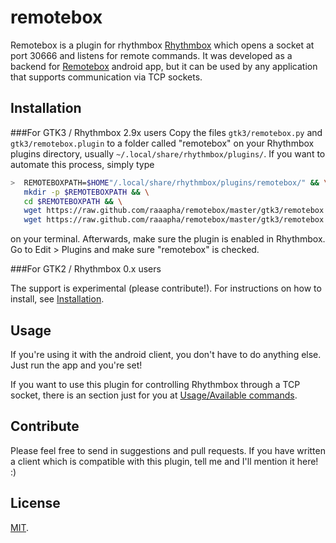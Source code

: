 remotebox
=========

Remotebox is a plugin for rhythmbox [Rhythmbox](http://projects.gnome.org/rhythmbox/) which opens a socket at port 30666 and listens for remote commands. It was developed as a backend for [Remotebox](http://not.online.yet/) android app, but it can be used by any application that supports communication via TCP sockets.

Installation
------------

###For GTK3 / Rhythmbox 2.9x users
Copy the files `gtk3/remotebox.py` and `gtk3/remotebox.plugin` to a folder called "remotebox" on your Rhythmbox plugins directory, usually `~/.local/share/rhythmbox/plugins/`. If you want to automate this process, simply type

```bash
>  REMOTEBOXPATH=$HOME"/.local/share/rhythmbox/plugins/remotebox/" && \
   mkdir -p $REMOTEBOXPATH && \
   cd $REMOTEBOXPATH && \
   wget https://raw.github.com/raaapha/remotebox/master/gtk3/remotebox.plugin && \
   wget https://raw.github.com/raaapha/remotebox/master/gtk3/remotebox.py
```

on your terminal. Afterwards, make sure the plugin is enabled in Rhythmbox. Go to Edit > Plugins and make sure "remotebox" is checked.

###For GTK2 / Rhythmbox 0.x users

The support is experimental (please contribute!). For instructions on how to install, see [Installation](https://github.com/raaapha/remotebox/wiki/Installation).

Usage
-----

If you're using it with the android client, you don't have to do anything else. Just run the app and you're set!

If you want to use this plugin for controlling Rhythmbox through a TCP socket, there is an section just for you at [Usage/Available commands](https://github.com/raaapha/remotebox/wiki/Usage---Commands).

Contribute
----------

Please feel free to send in suggestions and pull requests. If you have written a client which is compatible with this plugin, tell me and I'll mention it here! :)

License
-------

[MIT](http://opensource.org/licenses/MIT).
